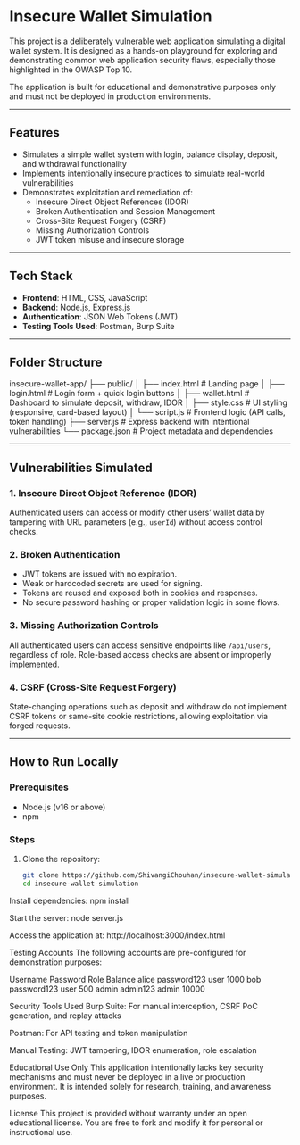 # Insecure Wallet Simulation

This project is a deliberately vulnerable web application simulating a digital wallet system. It is designed as a hands-on playground for exploring and demonstrating common web application security flaws, especially those highlighted in the OWASP Top 10.

The application is built for educational and demonstrative purposes only and must not be deployed in production environments.

---

## Features

- Simulates a simple wallet system with login, balance display, deposit, and withdrawal functionality
- Implements intentionally insecure practices to simulate real-world vulnerabilities
- Demonstrates exploitation and remediation of:
  - Insecure Direct Object References (IDOR)
  - Broken Authentication and Session Management
  - Cross-Site Request Forgery (CSRF)
  - Missing Authorization Controls
  - JWT token misuse and insecure storage

---

## Tech Stack

- **Frontend**: HTML, CSS, JavaScript
- **Backend**: Node.js, Express.js
- **Authentication**: JSON Web Tokens (JWT)
- **Testing Tools Used**: Postman, Burp Suite

---

## Folder Structure

insecure-wallet-app/
├── public/
│ ├── index.html # Landing page
│ ├── login.html # Login form + quick login buttons
│ ├── wallet.html # Dashboard to simulate deposit, withdraw, IDOR
│ ├── style.css # UI styling (responsive, card-based layout)
│ └── script.js # Frontend logic (API calls, token handling)
├── server.js # Express backend with intentional vulnerabilities
└── package.json # Project metadata and dependencies


---

## Vulnerabilities Simulated

### 1. Insecure Direct Object Reference (IDOR)
Authenticated users can access or modify other users’ wallet data by tampering with URL parameters (e.g., `userId`) without access control checks.

### 2. Broken Authentication
- JWT tokens are issued with no expiration.
- Weak or hardcoded secrets are used for signing.
- Tokens are reused and exposed both in cookies and responses.
- No secure password hashing or proper validation logic in some flows.

### 3. Missing Authorization Controls
All authenticated users can access sensitive endpoints like `/api/users`, regardless of role. Role-based access checks are absent or improperly implemented.

### 4. CSRF (Cross-Site Request Forgery)
State-changing operations such as deposit and withdraw do not implement CSRF tokens or same-site cookie restrictions, allowing exploitation via forged requests.

---

## How to Run Locally

### Prerequisites
- Node.js (v16 or above)
- npm

### Steps

1. Clone the repository:
   ```bash
   git clone https://github.com/ShivangiChouhan/insecure-wallet-simulation.git
   cd insecure-wallet-simulation
Install dependencies:
npm install

Start the server:
node server.js

Access the application at:
http://localhost:3000/index.html

Testing Accounts
The following accounts are pre-configured for demonstration purposes:

Username	Password	Role	Balance
alice	password123	user	1000
bob	password123	user	500
admin	admin123	admin	10000

Security Tools Used
Burp Suite: For manual interception, CSRF PoC generation, and replay attacks

Postman: For API testing and token manipulation

Manual Testing: JWT tampering, IDOR enumeration, role escalation

Educational Use Only
This application intentionally lacks key security mechanisms and must never be deployed in a live or production environment. It is intended solely for research, training, and awareness purposes.

License
This project is provided without warranty under an open educational license. You are free to fork and modify it for personal or instructional use.
